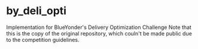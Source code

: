 # by_deli_opti
Implementation for BlueYonder's Delivery Optimization Challenge
Note that this is the copy of the original repository, which couln't be made public due to the competition guidelines.

